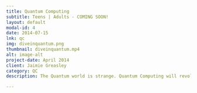 ```yaml
---
title: Quantum Computing
subtitle: Teens | Adults - COMING SOON!
layout: default
modal-id: 4
date: 2014-07-15
lnk: qc
img: diveinquantum.png
thumbnail: diveinquantum.mp4
alt: image-alt
project-date: April 2014
client: Jaimie Greasley
category: QC
description: The Quantum world is strange. Quantum Computing will revolutionize the world. This is a great place to hear how and why!   

---
```


